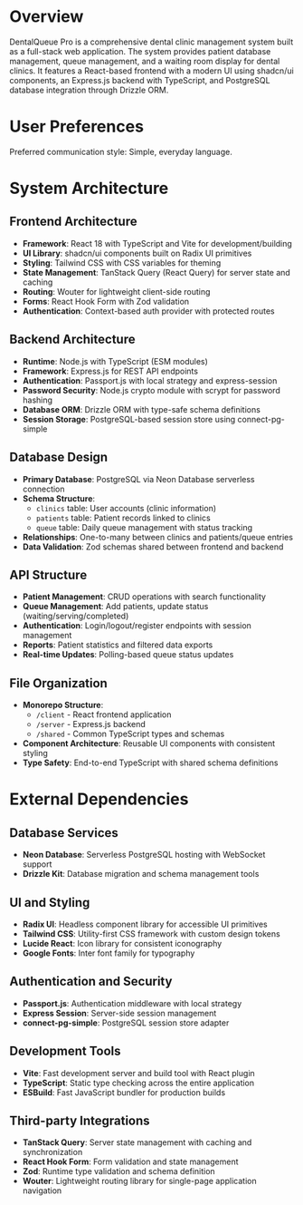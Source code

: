 # Overview

DentalQueue Pro is a comprehensive dental clinic management system built as a full-stack web application. The system provides patient database management, queue management, and a waiting room display for dental clinics. It features a React-based frontend with a modern UI using shadcn/ui components, an Express.js backend with TypeScript, and PostgreSQL database integration through Drizzle ORM.

# User Preferences

Preferred communication style: Simple, everyday language.

# System Architecture

## Frontend Architecture
- **Framework**: React 18 with TypeScript and Vite for development/building
- **UI Library**: shadcn/ui components built on Radix UI primitives
- **Styling**: Tailwind CSS with CSS variables for theming
- **State Management**: TanStack Query (React Query) for server state and caching
- **Routing**: Wouter for lightweight client-side routing
- **Forms**: React Hook Form with Zod validation
- **Authentication**: Context-based auth provider with protected routes

## Backend Architecture
- **Runtime**: Node.js with TypeScript (ESM modules)
- **Framework**: Express.js for REST API endpoints
- **Authentication**: Passport.js with local strategy and express-session
- **Password Security**: Node.js crypto module with scrypt for password hashing
- **Database ORM**: Drizzle ORM with type-safe schema definitions
- **Session Storage**: PostgreSQL-based session store using connect-pg-simple

## Database Design
- **Primary Database**: PostgreSQL via Neon Database serverless connection
- **Schema Structure**:
  - `clinics` table: User accounts (clinic information)
  - `patients` table: Patient records linked to clinics
  - `queue` table: Daily queue management with status tracking
- **Relationships**: One-to-many between clinics and patients/queue entries
- **Data Validation**: Zod schemas shared between frontend and backend

## API Structure
- **Patient Management**: CRUD operations with search functionality
- **Queue Management**: Add patients, update status (waiting/serving/completed)
- **Authentication**: Login/logout/register endpoints with session management
- **Reports**: Patient statistics and filtered data exports
- **Real-time Updates**: Polling-based queue status updates

## File Organization
- **Monorepo Structure**: 
  - `/client` - React frontend application
  - `/server` - Express.js backend
  - `/shared` - Common TypeScript types and schemas
- **Component Architecture**: Reusable UI components with consistent styling
- **Type Safety**: End-to-end TypeScript with shared schema definitions

# External Dependencies

## Database Services
- **Neon Database**: Serverless PostgreSQL hosting with WebSocket support
- **Drizzle Kit**: Database migration and schema management tools

## UI and Styling
- **Radix UI**: Headless component library for accessible UI primitives
- **Tailwind CSS**: Utility-first CSS framework with custom design tokens
- **Lucide React**: Icon library for consistent iconography
- **Google Fonts**: Inter font family for typography

## Authentication and Security
- **Passport.js**: Authentication middleware with local strategy
- **Express Session**: Server-side session management
- **connect-pg-simple**: PostgreSQL session store adapter

## Development Tools
- **Vite**: Fast development server and build tool with React plugin
- **TypeScript**: Static type checking across the entire application
- **ESBuild**: Fast JavaScript bundler for production builds

## Third-party Integrations
- **TanStack Query**: Server state management with caching and synchronization
- **React Hook Form**: Form validation and state management
- **Zod**: Runtime type validation and schema definition
- **Wouter**: Lightweight routing library for single-page application navigation